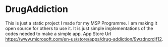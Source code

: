# DrugAddiction

This is just a static project I made for my MSP Programme. I am making it open source for others to use it. It is just simple implementations
of the codes needed to make a simple app. App Store Url https://www.microsoft.com/en-us/store/apps/drug-addiction/9wzdncrdjf12.
